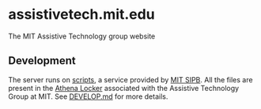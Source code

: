 # assistivetech.mit.edu
The MIT Assistive Technology group website

## Development

The server runs on [scripts](https://scripts.mit.edu/), a service provided by [MIT SIPB](https://sipb.mit.edu/). All the files are present in the [Athena Locker](https://ist.mit.edu/lockers) associated with the Assistive Technology Group at MIT. See [DEVELOP.md](DEVELOP.md) for more details.
